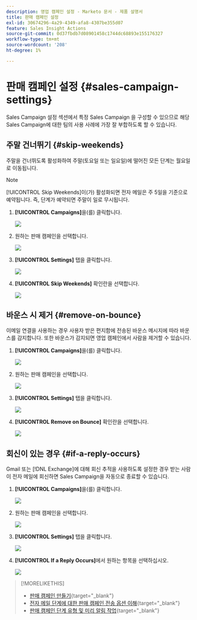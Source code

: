 ```yaml
---
description: 영업 캠페인 설정 - Marketo 문서 - 제품 설명서
title: 판매 캠페인 설정
exl-id: 30674296-4a29-4349-afa8-4307be355d07
feature: Sales Insight Actions
source-git-commit: 0d37fbdb7d08901458c1744dc68893e155176327
workflow-type: tm+mt
source-wordcount: '208'
ht-degree: 1%

---
```


# 판매 캠페인 설정 {#sales-campaign-settings}

Sales Campaign 설정 섹션에서 특정 Sales Campaign 을 구성할 수 있으므로 해당 Sales Campaign에 대한 팀의 사용 사례에 가장 잘 부합하도록 할 수 있습니다.

## 주말 건너뛰기 {#skip-weekends}

주말을 건너뛰도록 활성화하여 주말(토요일 또는 일요일)에 떨어진 모든 단계는 월요일로 이동됩니다.

>[!NOTE]
>
>[!UICONTROL Skip Weekends]이(가) 활성화되면 전자 메일은 주 5일을 기준으로 예약됩니다. 즉, 단계가 예약되면 주말이 일로 무시됩니다.

1. **[!UICONTROL Campaigns]**&#x200B;을(를) 클릭합니다.

   ![](assets/sales-campaign-settings-1.png)

1. 원하는 판매 캠페인을 선택합니다.

   ![](assets/sales-campaign-settings-2.png)

1. **[!UICONTROL Settings]** 탭을 클릭합니다.

   ![](assets/sales-campaign-settings-3.png)

1. **[!UICONTROL Skip Weekends]** 확인란을 선택합니다.

   ![](assets/sales-campaign-settings-4.png)

## 바운스 시 제거 {#remove-on-bounce}

이메일 연결을 사용하는 경우 사용자 받은 편지함에 전송된 바운스 메시지에 따라 바운스를 감지합니다. 또한 바운스가 감지되면 영업 캠페인에서 사람을 제거할 수 있습니다.

1. **[!UICONTROL Campaigns]**&#x200B;을(를) 클릭합니다.

   ![](assets/sales-campaign-settings-5.png)

1. 원하는 판매 캠페인을 선택합니다.

   ![](assets/sales-campaign-settings-6.png)

1. **[!UICONTROL Settings]** 탭을 클릭합니다.

   ![](assets/sales-campaign-settings-7.png)

1. **[!UICONTROL Remove on Bounce]** 확인란을 선택합니다.

   ![](assets/sales-campaign-settings-8.png)

## 회신이 있는 경우 {#if-a-reply-occurs}

Gmail 또는 [!DNL Exchange]에 대해 회신 추적을 사용하도록 설정한 경우 받는 사람이 전자 메일에 회신하면 Sales Campaign을 자동으로 종료할 수 있습니다.

1. **[!UICONTROL Campaigns]**&#x200B;을(를) 클릭합니다.

   ![](assets/sales-campaign-settings-9.png)

1. 원하는 판매 캠페인을 선택합니다.

   ![](assets/sales-campaign-settings-10.png)

1. **[!UICONTROL Settings]** 탭을 클릭합니다.

   ![](assets/sales-campaign-settings-11.png)

1. **[!UICONTROL If a Reply Occurs]**&#x200B;에서 원하는 항목을 선택하십시오.

   ![](assets/sales-campaign-settings-12.png)

>[!MORELIKETHIS]
>
>* [판매 캠페인 만들기](/help/marketo/product-docs/marketo-sales-insight/actions/campaigns/create-a-sales-campaign.md){target="_blank"}
>* [전자 메일 단계에 대한 판매 캠페인 전송 옵션 이해](/help/marketo/product-docs/marketo-sales-insight/actions/campaigns/understanding-sales-campaign-send-options-for-email-steps.md){target="_blank"}
>* [판매 캠페인 단계 유형 및 미리 알림 작업](/help/marketo/product-docs/marketo-sales-insight/actions/campaigns/sales-campaign-step-types-and-reminder-tasks.md){target="_blank"}
